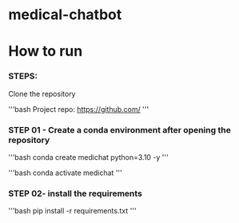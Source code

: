 # medical-chatbot

# How to run
### STEPS:

Clone the repository

'''bash
Project repo: https://github.com/
'''
### STEP 01 - Create a conda environment after opening the repository

'''bash
conda create medichat python=3.10 -y
'''

'''bash
conda activate medichat
'''

### STEP 02- install the requirements
'''bash
pip install -r requirements.txt
'''